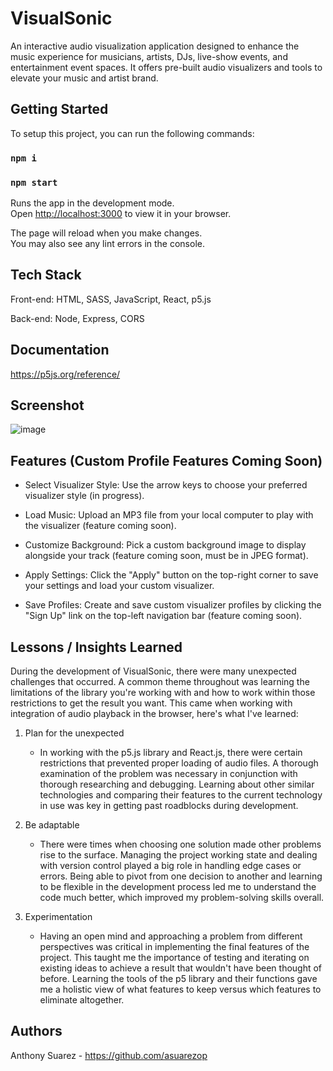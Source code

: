 # VisualSonic

An interactive audio visualization application designed to enhance the music experience for musicians, artists, DJs, live-show events, and entertainment event spaces. 
It offers pre-built audio visualizers and tools to elevate your music and artist brand.

## Getting Started

To setup this project, you can run the following commands:

### `npm i`

### `npm start`

Runs the app in the development mode.\
Open [http://localhost:3000](http://localhost:3000) to view it in your browser.

The page will reload when you make changes.\
You may also see any lint errors in the console.

## Tech Stack
Front-end: HTML, SASS, JavaScript, React, p5.js

Back-end: Node, Express, CORS

## Documentation
https://p5js.org/reference/

## Screenshot
![image](https://github.com/asuarezop/visualsonic-client/assets/43550294/54fd2ddb-c5fe-47a1-988f-525698e146d0)

## Features (Custom Profile Features Coming Soon)

* Select Visualizer Style: Use the arrow keys to choose your preferred visualizer style (in progress).

* Load Music: Upload an MP3 file from your local computer to play with the visualizer (feature coming soon).

* Customize Background: Pick a custom background image to display alongside your track (feature coming soon, must be in JPEG format).

* Apply Settings: Click the "Apply" button on the top-right corner to save your settings and load your custom visualizer.

* Save Profiles: Create and save custom visualizer profiles by clicking the "Sign Up" link on the top-left navigation bar (feature coming soon).

## Lessons / Insights Learned
During the development of VisualSonic, there were many unexpected challenges that occurred. A common theme throughout was learning the limitations of the library you're working with and 
how to work within those restrictions to get the result you want. This came when working with integration of audio playback in the browser, here's what I've learned:

1) Plan for the unexpected
   * In working with the p5.js library and React.js, there were certain restrictions that prevented proper loading of audio files. A thorough examination of the problem was necessary in conjunction with thorough 
     researching and debugging. Learning about other similar technologies and comparing their features to the current technology in use was key in getting past roadblocks during development.

2) Be adaptable
   * There were times when choosing one solution made other problems rise to the surface. Managing the project working state and dealing with version control played a big role in handling edge cases or 
     errors. Being able to pivot from one decision to another and learning to be flexible in the development process led me to understand the code much better, which improved my problem-solving skills overall.
   
3) Experimentation
   * Having an open mind and approaching a problem from different perspectives was critical in implementing the final features of the project. This taught me the importance of testing and iterating on existing 
     ideas to achieve a result that wouldn't have been thought of before. Learning the tools of the p5 library and their functions gave me a holistic view of what features to keep versus which features to 
     eliminate altogether.

## Authors
Anthony Suarez - https://github.com/asuarezop
